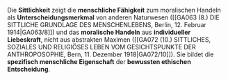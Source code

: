 
Die **Sittlichkeit** zeigt die **menschliche Fähigkeit** zum moralischen Handeln als **Unterscheidungsmerkmal** von anderen Naturwesen ([[GA063 (8.) DIE SITTLICHE GRUNDLAGE DES MENSCHENLEBENS, Berlin, 12. Februar 1914|GA063/8]]) und das **moralische Handeln** aus **individueller Liebeskraft**, nicht aus abstrakten Maximen ([[GA072 (10.) SITTLICHES, SOZIALES UND RELIGIÖSES LEBEN VOM GESICHTSPUNKTE DER ANTHROPOSOPHIE, Bern, 11. Dezember 1918|GA072/10]]). Sie bildet die **spezifisch menschliche Eigenschaft** der **bewussten ethischen Entscheidung**.
